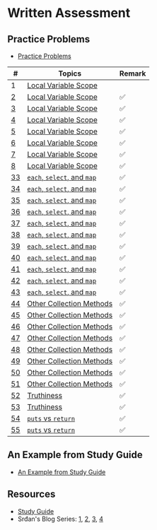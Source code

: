 # Written Assessment

## Practice Problems

- [Practice Problems](https://docs.google.com/document/d/16XteFXEm3lFbcavrXDZs45rNEc1iBxSYC8e4pLhT0Rw/edit#)

| # | Topics | Remark |
| --- | --- | --- |
| 1 | [Local Variable Scope](https://github.com/tsangsiu/RB109/blob/main/Part_1/Practice_Problems/practice_problems.md#local-variable-scope) |
| [2](https://github.com/tsangsiu/RB109/blob/main/Part_1/Practice_Problems/practice_problems.md#2) | [Local Variable Scope](https://github.com/tsangsiu/RB109/blob/main/Part_1/Practice_Problems/practice_problems.md#local-variable-scope) | :white_check_mark:
| [3](https://github.com/tsangsiu/RB109/blob/main/Part_1/Practice_Problems/practice_problems.md#3) | [Local Variable Scope](https://github.com/tsangsiu/RB109/blob/main/Part_1/Practice_Problems/practice_problems.md#local-variable-scope) | :white_check_mark:
| [4](https://github.com/tsangsiu/RB109/blob/main/Part_1/Practice_Problems/practice_problems.md#4) | [Local Variable Scope](https://github.com/tsangsiu/RB109/blob/main/Part_1/Practice_Problems/practice_problems.md#local-variable-scope) | :white_check_mark:
| [5](https://github.com/tsangsiu/RB109/blob/main/Part_1/Practice_Problems/practice_problems.md#5) | [Local Variable Scope](https://github.com/tsangsiu/RB109/blob/main/Part_1/Practice_Problems/practice_problems.md#local-variable-scope) | :white_check_mark:
| [6](https://github.com/tsangsiu/RB109/blob/main/Part_1/Practice_Problems/practice_problems.md#6) | [Local Variable Scope](https://github.com/tsangsiu/RB109/blob/main/Part_1/Practice_Problems/practice_problems.md#local-variable-scope) | :white_check_mark:
| [7](https://github.com/tsangsiu/RB109/blob/main/Part_1/Practice_Problems/practice_problems.md#7) | [Local Variable Scope](https://github.com/tsangsiu/RB109/blob/main/Part_1/Practice_Problems/practice_problems.md#local-variable-scope) | :white_check_mark:
| [8](https://github.com/tsangsiu/RB109/blob/main/Part_1/Practice_Problems/practice_problems.md#8) | [Local Variable Scope](https://github.com/tsangsiu/RB109/blob/main/Part_1/Practice_Problems/practice_problems.md#local-variable-scope) | :white_check_mark:
| [33](https://github.com/tsangsiu/RB109/blob/main/Part_1/Practice_Problems/practice_problems.md#33) | [`each`, `select`, and `map`](https://github.com/tsangsiu/RB109/blob/main/Part_1/Practice_Problems/practice_problems.md#each-select-and-map) | :white_check_mark:
| [34](https://github.com/tsangsiu/RB109/blob/main/Part_1/Practice_Problems/practice_problems.md#34) | [`each`, `select`, and `map`](https://github.com/tsangsiu/RB109/blob/main/Part_1/Practice_Problems/practice_problems.md#each-select-and-map) | :white_check_mark:
| [35](https://github.com/tsangsiu/RB109/blob/main/Part_1/Practice_Problems/practice_problems.md#35) | [`each`, `select`, and `map`](https://github.com/tsangsiu/RB109/blob/main/Part_1/Practice_Problems/practice_problems.md#each-select-and-map) | :white_check_mark:
| [36](https://github.com/tsangsiu/RB109/blob/main/Part_1/Practice_Problems/practice_problems.md#36) | [`each`, `select`, and `map`](https://github.com/tsangsiu/RB109/blob/main/Part_1/Practice_Problems/practice_problems.md#each-select-and-map) | :white_check_mark:
| [37](https://github.com/tsangsiu/RB109/blob/main/Part_1/Practice_Problems/practice_problems.md#37) | [`each`, `select`, and `map`](https://github.com/tsangsiu/RB109/blob/main/Part_1/Practice_Problems/practice_problems.md#each-select-and-map) | :white_check_mark:
| [38](https://github.com/tsangsiu/RB109/blob/main/Part_1/Practice_Problems/practice_problems.md#38) | [`each`, `select`, and `map`](https://github.com/tsangsiu/RB109/blob/main/Part_1/Practice_Problems/practice_problems.md#each-select-and-map) | :white_check_mark:
| [39](https://github.com/tsangsiu/RB109/blob/main/Part_1/Practice_Problems/practice_problems.md#39) | [`each`, `select`, and `map`](https://github.com/tsangsiu/RB109/blob/main/Part_1/Practice_Problems/practice_problems.md#each-select-and-map) | :white_check_mark:
| [40](https://github.com/tsangsiu/RB109/blob/main/Part_1/Practice_Problems/practice_problems.md#40) | [`each`, `select`, and `map`](https://github.com/tsangsiu/RB109/blob/main/Part_1/Practice_Problems/practice_problems.md#each-select-and-map) | :white_check_mark:
| [41](https://github.com/tsangsiu/RB109/blob/main/Part_1/Practice_Problems/practice_problems.md#41) | [`each`, `select`, and `map`](https://github.com/tsangsiu/RB109/blob/main/Part_1/Practice_Problems/practice_problems.md#each-select-and-map) | :white_check_mark:
| [42](https://github.com/tsangsiu/RB109/blob/main/Part_1/Practice_Problems/practice_problems.md#42) | [`each`, `select`, and `map`](https://github.com/tsangsiu/RB109/blob/main/Part_1/Practice_Problems/practice_problems.md#each-select-and-map) | :white_check_mark:
| [43](https://github.com/tsangsiu/RB109/blob/main/Part_1/Practice_Problems/practice_problems.md#43) | [`each`, `select`, and `map`](https://github.com/tsangsiu/RB109/blob/main/Part_1/Practice_Problems/practice_problems.md#each-select-and-map) | :white_check_mark:
| [44](https://github.com/tsangsiu/RB109/blob/main/Part_1/Practice_Problems/practice_problems.md#44) | [Other Collection Methods](https://github.com/tsangsiu/RB109/blob/main/Part_1/Practice_Problems/practice_problems.md#other-collection-methods) | :white_check_mark:
| [45](https://github.com/tsangsiu/RB109/blob/main/Part_1/Practice_Problems/practice_problems.md#45) | [Other Collection Methods](https://github.com/tsangsiu/RB109/blob/main/Part_1/Practice_Problems/practice_problems.md#other-collection-methods) | :white_check_mark:
| [46](https://github.com/tsangsiu/RB109/blob/main/Part_1/Practice_Problems/practice_problems.md#46) | [Other Collection Methods](https://github.com/tsangsiu/RB109/blob/main/Part_1/Practice_Problems/practice_problems.md#other-collection-methods) | :white_check_mark:
| [47](https://github.com/tsangsiu/RB109/blob/main/Part_1/Practice_Problems/practice_problems.md#47) | [Other Collection Methods](https://github.com/tsangsiu/RB109/blob/main/Part_1/Practice_Problems/practice_problems.md#other-collection-methods) | :white_check_mark:
| [48](https://github.com/tsangsiu/RB109/blob/main/Part_1/Practice_Problems/practice_problems.md#48) | [Other Collection Methods](https://github.com/tsangsiu/RB109/blob/main/Part_1/Practice_Problems/practice_problems.md#other-collection-methods) | :white_check_mark:
| [49](https://github.com/tsangsiu/RB109/blob/main/Part_1/Practice_Problems/practice_problems.md#49) | [Other Collection Methods](https://github.com/tsangsiu/RB109/blob/main/Part_1/Practice_Problems/practice_problems.md#other-collection-methods) | :white_check_mark:
| [50](https://github.com/tsangsiu/RB109/blob/main/Part_1/Practice_Problems/practice_problems.md#50) | [Other Collection Methods](https://github.com/tsangsiu/RB109/blob/main/Part_1/Practice_Problems/practice_problems.md#other-collection-methods) | :white_check_mark:
| [51](https://github.com/tsangsiu/RB109/blob/main/Part_1/Practice_Problems/practice_problems.md#51) | [Other Collection Methods](https://github.com/tsangsiu/RB109/blob/main/Part_1/Practice_Problems/practice_problems.md#other-collection-methods) | :white_check_mark:
| [52](https://github.com/tsangsiu/RB109/blob/main/Part_1/Practice_Problems/practice_problems.md#52) | [Truthiness](https://github.com/tsangsiu/RB109/blob/main/Part_1/Practice_Problems/practice_problems.md#truthiness) | :white_check_mark:
| [53](https://github.com/tsangsiu/RB109/blob/main/Part_1/Practice_Problems/practice_problems.md#53) | [Truthiness](https://github.com/tsangsiu/RB109/blob/main/Part_1/Practice_Problems/practice_problems.md#truthiness) | :white_check_mark:
| [54](https://github.com/tsangsiu/RB109/blob/main/Part_1/Practice_Problems/practice_problems.md#54) | [`puts` vs `return`](https://github.com/tsangsiu/RB109/blob/main/Part_1/Practice_Problems/practice_problems.md#puts-vs-return) | :white_check_mark:
| [55](https://github.com/tsangsiu/RB109/blob/main/Part_1/Practice_Problems/practice_problems.md#55) | [`puts` vs `return`](https://github.com/tsangsiu/RB109/blob/main/Part_1/Practice_Problems/practice_problems.md#puts-vs-return) | :white_check_mark:

## An Example from Study Guide

- [An Example from Study Guide](https://github.com/tsangsiu/RB109/blob/main/Part_1/example_study_guide.md)

## Resources

- [Study Guide](https://launchschool.com/lessons/3ce27abc/assignments/cd8e4629)
- Srđan's Blog Series: [1](https://medium.com/how-i-started-learning-coding-from-scratch/advices-for-109-written-assessment-part-1-6f7fa821cf84), [2](https://medium.com/how-i-started-learning-coding-from-scratch/advice-for-109-written-assessment-part-2-594060594f6e), [3](https://medium.com/how-i-started-learning-coding-from-scratch/advice-for-109-written-assessment-part-3-d39dceb06c0c), [4](https://medium.com/how-i-started-learning-coding-from-scratch/advice-for-109-written-assessment-part-4-e205174ece7b)
